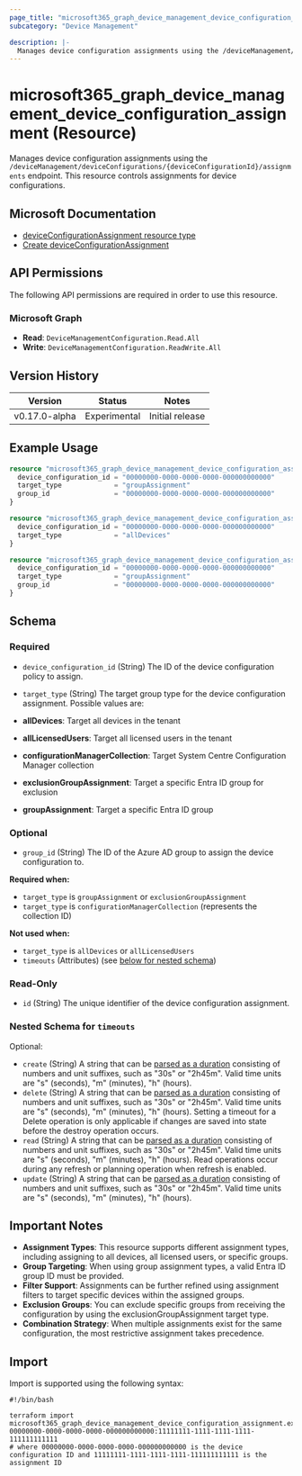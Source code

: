 ```yaml
---
page_title: "microsoft365_graph_device_management_device_configuration_assignment Resource - terraform-provider-microsoft365"
subcategory: "Device Management"

description: |-
  Manages device configuration assignments using the /deviceManagement/deviceConfigurations/{deviceConfigurationId}/assignments endpoint. This resource controls assignments for device configurations.
---
```


# microsoft365_graph_device_management_device_configuration_assignment (Resource)

Manages device configuration assignments using the `/deviceManagement/deviceConfigurations/{deviceConfigurationId}/assignments` endpoint. This resource controls assignments for device configurations.

## Microsoft Documentation

- [deviceConfigurationAssignment resource type](https://learn.microsoft.com/en-us/graph/api/resources/intune-deviceconfig-deviceconfigurationassignment?view=graph-rest-1.0)
- [Create deviceConfigurationAssignment](https://learn.microsoft.com/en-us/graph/api/intune-deviceconfig-deviceconfigurationassignment-create?view=graph-rest-1.0)

## API Permissions

The following API permissions are required in order to use this resource.

### Microsoft Graph

- **Read**: `DeviceManagementConfiguration.Read.All`
- **Write**: `DeviceManagementConfiguration.ReadWrite.All`

## Version History

| Version | Status | Notes |
|---------|--------|-------|
| v0.17.0-alpha | Experimental | Initial release |

## Example Usage

```terraform
resource "microsoft365_graph_device_management_device_configuration_assignment" "example" {
  device_configuration_id = "00000000-0000-0000-0000-000000000000"
  target_type             = "groupAssignment"
  group_id                = "00000000-0000-0000-0000-000000000000"
}

resource "microsoft365_graph_device_management_device_configuration_assignment" "all_devices_example" {
  device_configuration_id = "00000000-0000-0000-0000-000000000000"
  target_type             = "allDevices"
}

resource "microsoft365_graph_device_management_device_configuration_assignment" "filtered_example" {
  device_configuration_id = "00000000-0000-0000-0000-000000000000"
  target_type             = "groupAssignment"
  group_id                = "00000000-0000-0000-0000-000000000000"
}
```

<!-- schema generated by tfplugindocs -->
## Schema

### Required

- `device_configuration_id` (String) The ID of the device configuration policy to assign.
- `target_type` (String) The target group type for the device configuration assignment. Possible values are:

- **allDevices**: Target all devices in the tenant
- **allLicensedUsers**: Target all licensed users in the tenant
- **configurationManagerCollection**: Target System Centre Configuration Manager collection
- **exclusionGroupAssignment**: Target a specific Entra ID group for exclusion
- **groupAssignment**: Target a specific Entra ID group

### Optional

- `group_id` (String) The ID of the Azure AD group to assign the device configuration to.

**Required when:**
- `target_type` is `groupAssignment` or `exclusionGroupAssignment`
- `target_type` is `configurationManagerCollection` (represents the collection ID)

**Not used when:**
- `target_type` is `allDevices` or `allLicensedUsers`
- `timeouts` (Attributes) (see [below for nested schema](#nestedatt--timeouts))

### Read-Only

- `id` (String) The unique identifier of the device configuration assignment.

<a id="nestedatt--timeouts"></a>
### Nested Schema for `timeouts`

Optional:

- `create` (String) A string that can be [parsed as a duration](https://pkg.go.dev/time#ParseDuration) consisting of numbers and unit suffixes, such as "30s" or "2h45m". Valid time units are "s" (seconds), "m" (minutes), "h" (hours).
- `delete` (String) A string that can be [parsed as a duration](https://pkg.go.dev/time#ParseDuration) consisting of numbers and unit suffixes, such as "30s" or "2h45m". Valid time units are "s" (seconds), "m" (minutes), "h" (hours). Setting a timeout for a Delete operation is only applicable if changes are saved into state before the destroy operation occurs.
- `read` (String) A string that can be [parsed as a duration](https://pkg.go.dev/time#ParseDuration) consisting of numbers and unit suffixes, such as "30s" or "2h45m". Valid time units are "s" (seconds), "m" (minutes), "h" (hours). Read operations occur during any refresh or planning operation when refresh is enabled.
- `update` (String) A string that can be [parsed as a duration](https://pkg.go.dev/time#ParseDuration) consisting of numbers and unit suffixes, such as "30s" or "2h45m". Valid time units are "s" (seconds), "m" (minutes), "h" (hours).

## Important Notes

- **Assignment Types**: This resource supports different assignment types, including assigning to all devices, all licensed users, or specific groups.
- **Group Targeting**: When using group assignment types, a valid Entra ID group ID must be provided.
- **Filter Support**: Assignments can be further refined using assignment filters to target specific devices within the assigned groups.
- **Exclusion Groups**: You can exclude specific groups from receiving the configuration by using the exclusionGroupAssignment target type.
- **Combination Strategy**: When multiple assignments exist for the same configuration, the most restrictive assignment takes precedence.

## Import

Import is supported using the following syntax:

```shell
#!/bin/bash

terraform import microsoft365_graph_device_management_device_configuration_assignment.example 00000000-0000-0000-0000-000000000000:11111111-1111-1111-1111-111111111111
# where 00000000-0000-0000-0000-000000000000 is the device configuration ID and 11111111-1111-1111-1111-111111111111 is the assignment ID
``` 
